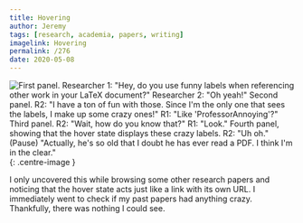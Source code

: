```yaml
---
title: Hovering
author: Jeremy
tags: [research, academia, papers, writing]
imagelink: Hovering
permalink: /276
date: 2020-05-08
---
```


![First panel. Researcher 1: "Hey, do you use funny labels when referencing other work in your LaTeX document?" Researcher 2: "Oh yeah!" Second panel. R2: "I have a ton of fun with those. Since I'm the only one that sees the labels, I make up some crazy ones!" R1: "Like 'ProfessorAnnoying'?" Third panel. R2: "Wait, how do you know that?" R1: "Look." Fourth panel, showing that the hover state displays these crazy labels. R2: "Uh oh." (Pause) "Actually, he's so old that I doubt he has ever read a PDF. I think I'm in the clear."](https://res.cloudinary.com/dh3hm8pb7/image/upload/c_scale,q_auto:best/v1535842782/Handwaving/Published/Hovering.png){: .centre-image }

I only uncovered this while browsing some other research papers and noticing that the hover state acts just like a link with its own URL. I immediately went to check if my past papers had anything crazy. Thankfully, there was nothing I could see.

